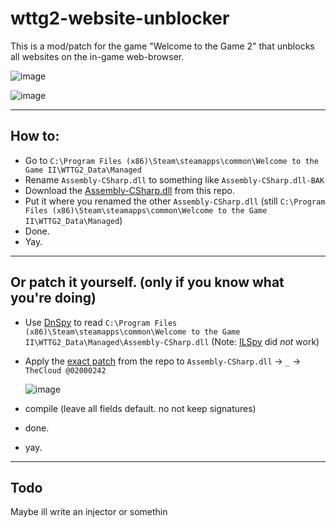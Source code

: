 # wttg2-website-unblocker
This is a mod/patch for the game "Welcome to the Game 2" that unblocks all websites on the in-game web-browser.

![image](https://github.com/user-attachments/assets/a7ec9724-2816-40ce-9cbe-0f90a4735876)

![image](https://github.com/user-attachments/assets/3ea8095a-ec83-4629-88f9-36e4712914e2)

---

## How to: 
- Go to `C:\Program Files (x86)\Steam\steamapps\common\Welcome to the Game II\WTTG2_Data\Managed`
- Rename `Assembly-CSharp.dll` to something like `Assembly-CSharp.dll-BAK`
- Download the [Assembly-CSharp.dll](https://github.com/NullDev/wttg2-website-unblocker/raw/refs/heads/master/Assembly-CSharp.dll) from this repo.
- Put it where you renamed the other `Assembly-CSharp.dll` (still `C:\Program Files (x86)\Steam\steamapps\common\Welcome to the Game II\WTTG2_Data\Managed`)
- Done.
- Yay.

---

## Or patch it yourself. (only if you know what you're doing)
- Use [DnSpy](https://github.com/dnSpy/dnSpy) to read `C:\Program Files (x86)\Steam\steamapps\common\Welcome to the Game II\WTTG2_Data\Managed\Assembly-CSharp.dll` (Note: [ILSpy](https://github.com/icsharpcode/ILSpy) did _not_ work)
- Apply the [exact patch](https://github.com/NullDev/wttg2-website-unblocker/blob/master/diff.patch) from the repo to `Assembly-CSharp.dll` -> `_` -> `TheCloud @02000242`

  ![image](https://github.com/user-attachments/assets/ddaf3450-c6cd-4886-948e-e4655f42a12b)

- compile (leave all fields default. no not keep signatures)
- done.
- yay.

---

## Todo

Maybe ill write an injector or somethin
